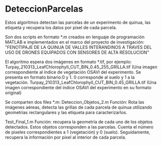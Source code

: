 # DeteccionParcelas
Estos algoritmos detectan las parcelas de un experimento de quinua, las etiqueta y recupera los datos por pixel de cada parcela.

Son dos scripts en formato *.m creados en lenguaje de programación MATLAB e implementados en el marco del proyecto de investigación: "FENOTIPAJE DE LA QUINUA DE VALLES INTERANDINOS A TRAVES DEL USO DE DRONES EQUIPADOS CON SENSORES DE ALTA RESOLUCION"

El algoritmo espera dos imágenes en formato *.tif, por ejemplo:
Turpay_210313_LeafChlorophyll_CUT_BIN_0.45_255_GRILLA.tif (Una imagen correspondiente al índice de vegetación OSAVI del experimento. Se presenta en formato binario:0 y 1. 0 corresponde al suelo y 1 a la vegetación. 
Turpay_210313_LeafChlorophyll_CUT_BIN_0.45_GRILLA.tif (Una imagen correspondiente del índice OSAVI del experimento en su formato original)

Se comparten dos files *.m:
Deteccion_Objetos_2.m
Función: Rota las imágenes aéreas, detecta las grillas de cada parcela de quinua utilizando geometrías rectangulares y las etiqueta para caracterizarlos.

Test_Final_1.m
Función: recupera la geometría de cada uno de los objetos detectados. Estos objetos corresponden a las parcelas. Cuenta el número de pixeles correspondientes a 1 (vegetación) y 0 (suelo). Seguidamente, recupera la información por pixel al interior de cada parcela.
